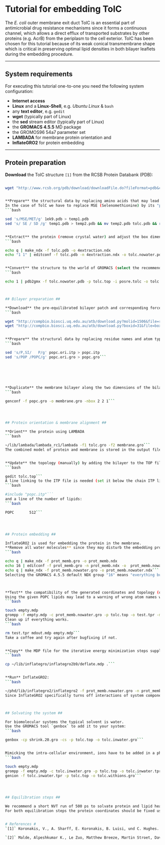 # Tutorial for embedding TolC #

The _E. coli_ outer membrane exit duct TolC is an essential part of antimicrobial drug resistance mechanisms since it forms a continuous channel, which allows a direct efflux of transported substrates by other proteins (e.g. AcrB) from the periplasm to the cell exterior.
TolC has been chosen for this tutorial because of its weak conical transmembrane shape which is critical in preserving optimal lipid densities in both bilayer leaflets during the embedding procedure.





---


## System requirements ##

For executing this tutorial one-to-one you need the following system configuration:
  * **Internet access**
  * **Linux** and a **Linux-Shell**, e.g. _Ubuntu Linux_ & `bash`
  * any **text editor**, e.g. `gedit`
  * **wget** (typically part of Linux)
  * the **sed** stream editor (typically part of Linux)
  * the **GROMACS 4.5.5** MD package
  * the GROMOS96 54a7 parameter set
  * **LAMBADA** for membrane protein orientation and
  * **InflateGRO2** for protein embedding


---


## Protein preparation ##

**Download** the TolC structure `[1]` from the RCSB Protein Databank (PDB):
```bash

wget "http://www.rcsb.org/pdb/download/downloadFile.do?fileFormat=pdb&compression=NO&structureId=1EK9" -O 1ek9.pdb```


**Prepare** the structural data by replacing amino acids that may lead to problems when assigning the force field parameters.
In the case of TolC we have to replace MSE (Selenomethionine) by its "parent" residue MET (Methionine). This includes replacement of the residue name and a corresponding atom type:
```bash

sed 's/MSE/MET/g' 1ek9.pdb > temp1.pdb
sed 's/ SE / SD /g' temp1.pdb > temp2.pdb && mv temp2.pdb tolc.pdb && rm temp1.pdb```


**Extract** the protein (remove crystal water) and adjust the box dimensions:
```bash

echo q | make_ndx -f tolc.pdb -o 4extraction.ndx
echo "1 1" | editconf -f tolc.pdb -n 4extraction.ndx -o tolc.nowater.pdb -d 2```


**Convert** the structure to the world of GROMACS (select the recommended SPC as water model):
```bash

echo 1 | pdb2gmx -f tolc.nowater.pdb -p tolc.top -i posre.tolc -o tolc.gro -ff gromos54a7```



## Bilayer preparation ##

**Download** the pre-equilibrated bilayer patch and corresponding force field parameters from the ATB website `[2]`:
```bash

wget "http://compbio.biosci.uq.edu.au/atb/download.py?molid=1506&file=rtp_uniatom" -O popc.ori.itp
wget "http://compbio.biosci.uq.edu.au/atb/download.py?boxid=31&file=box_gro" -O popc.ori.gro```


**Prepare** the structural data by replacing residue names and atom types that may lead to problems when assigning the force field parameters or running InflateGRO2:
```bash

sed 's/P,SI/   P/g' popc.ori.itp > popc.itp
sed 's/POP /POPC/g' popc.ori.gro > popc.gro```






**Duplicate** the membrane bilayer along the two dimensions of the bilayer plane:
```bash

genconf -f popc.gro -o membrane.gro -nbox 2 2 1```




## Protein orientation & membrane alignment ##

**Orient** the protein using LAMBADA
```bash

~/lib/lambada/lambada_rc1/lambada -f1 tolc.gro -f2 membrane.gro```
The combined model of protein and membrane is stored in the output file `prot_memb.gro`.


**Update** the topology (manually) by adding the bilayer to the TOP file:
```bash

gedit tolc.top```
A line linking to the ITP file is needed (set it below the chain ITP links):
```bash

#include "popc.itp"```
and a line of the number of lipids:
```bash

POPC       512```




## Protein embedding ##

InflateGRO2 is used for embedding the protein in the membrane.
**Remove all water molecules** since they may disturb the embedding procedure and generate another (compatible) NDX file without water:
```bash

echo q | make_ndx -f prot_memb.gro -o prot_memb.ndx
echo 16 | editconf -f prot_memb.gro -n prot_memb.ndx -o  prot_memb.nowater.gro
echo q | make_ndx -f prot_memb.nowater.gro -o prot_memb.nowater.ndx```
Selecting the GROMACS 4.5.5 default NDX group "16" means "everything but water".



**Test** the compatibility of the generated coordinates and topology (optionally).
Using the given POPC lipids may lead to a warning of wrong atom names when grompp combines coordinates and topology. This is because of an unordered numbering in the used ITP file (CN2, CN3, CN1) instead of (CN1, CN2, CN3) in the GRO file. We ignore this using the "-maxwarn 1" option of mdrun since all relevant atoms are of the same type.
```bash

touch empty.mdp
grompp -f empty.mdp -c prot_memb.nowater.gro -p tolc.top -o test.tpr -maxwarn 1```
Clean up if everything works.
```bash

rm test.tpr mdout.mdp empty.mdp```
Take a coffee and try again after bugfixing if not.


**Copy** the MDP file for the iterative energy minimization steps supplied with InflateGRO2:
```bash

cp ~/lib/inflategro/inflategro2b9/deflate.mdp .```


**Run** InflateGRO2:
```bash

~/phd/lib/inflategro2/inflategro2 -f prot_memb.nowater.gro -n prot_memb.nowater.ndx -p tolc.top -m deflate.mdp -v```
Since InflateGRO2 specifically turns off interactions of system components, a final, regular energy minimization should be executed without any energy exclusions, where each atom is allowed to "see" its neighbors (only dependent on the force field parameter set of choice).



## Solvating the system ##

For biomolecular systems the typical solvent is water.
Use the GROMACS tool `genbox` to add it to your system:
```bash

genbox -cp shrink.20.gro -cs -p tolc.top -o tolc.inwater.gro```


Mimicking the intra-cellular environment, ions have to be added in a physiological relevant concentration:
```bash

touch empty.mdp
grompp -f empty.mdp -c tolc.inwater.gro -p tolc.top -o tolc.inwater.tpr
genion -f tolc.inwater.tpr -p tolc.top -o tolc.withions.gro```




## Equilibration steps ##

We recommend a short NVT run of 500 ps to solvate protein and lipid headgroups before executing a membrane equilibration (NPT, semi-isotropic) of 20 ns.
For both equilibration steps the protein coordinates should be fixed using C-alpha position restraints of 1000 kJ mol<sup>-1</sup> nm<sup>-2</sup>.


# References #
`[1]` Koronakis, V., A. Sharff, E. Koronakis, B. Luisi, und C. Hughes. „Crystal structure of the bacterial membrane protein TolC central to multidrug efflux and protein export“. Nature 405, Nr. 6789 (2000): 914–919.

`[2]` Malde, Alpeshkumar K., Le Zuo, Matthew Breeze, Martin Stroet, David Poger, Pramod C. Nair, Chris Oostenbrink, und Alan E. Mark. „An Automated Force Field Topology Builder (ATB) and Repository: Version 1.0“. J. Chem. Theory Comput. 7, Nr. 12 (2011): 4026–4037.